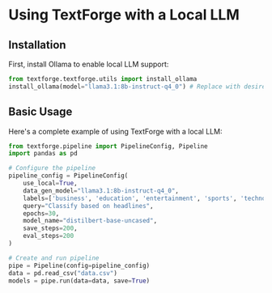 # Using TextForge with a Local LLM

## Installation

First, install Ollama to enable local LLM support:

```python
from textforge.textforge.utils import install_ollama
install_ollama(model="llama3.1:8b-instruct-q4_0") # Replace with desired model or leave blank for default
```

## Basic Usage

Here's a complete example of using TextForge with a local LLM:

```python
from textforge.pipeline import PipelineConfig, Pipeline
import pandas as pd

# Configure the pipeline
pipeline_config = PipelineConfig(
    use_local=True,
    data_gen_model="llama3.1:8b-instruct-q4_0",
    labels=['business', 'education', 'entertainment', 'sports', 'technology'],
    query="Classify based on headlines",
    epochs=30,
    model_name="distilbert-base-uncased",
    save_steps=200,
    eval_steps=200
)

# Create and run pipeline
pipe = Pipeline(config=pipeline_config)
data = pd.read_csv("data.csv")
models = pipe.run(data=data, save=True)
```